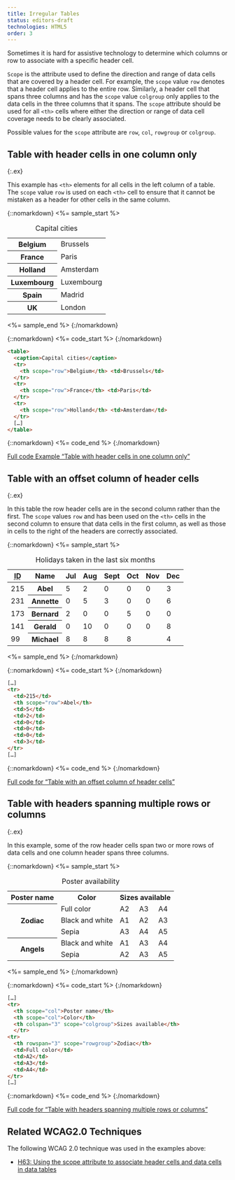 ```yaml
---
title: Irregular Tables
status: editors-draft
technologies: HTML5
order: 3
---
```


Sometimes it is hard for assistive technology to determine which columns or row to associate with a specific header cell.

`Scope` is the attribute used to define the direction and range of data cells that are covered by a header cell. For example, the `scope` value `row` denotes that a header cell applies to the entire row. Similarly, a header cell that spans three columns and has the `scope` value `colgroup` only applies to the data cells in the three columns that it spans. The `scope` attribute should be used for all `<th>` cells where either the direction or range of data cell coverage needs to be clearly associated.

Possible values for the `scope` attribute are `row`, `col`, `rowgroup` or `colgroup`.

## Table with header cells in one column only
{:.ex}

This example has `<th>` elements for all cells in the left column of a table. The `scope` value `row` is used on each `<th>` cell to ensure that it cannot be mistaken as a header for other cells in the same column.

{::nomarkdown}
<%= sample_start %>

<table>
  <caption>
    Capital cities
  </caption>
  <tr>
    <th scope="row">Belgium</th>
    <td>Brussels</td>
  </tr>
  <tr>
    <th scope="row">France</th>
    <td>Paris</td>
  </tr>
  <tr>
    <th scope="row">Holland</th>
    <td>Amsterdam</td>
  </tr>
  <tr>
    <th scope="row">Luxembourg</th>
    <td>Luxembourg</td>
  </tr>
  <tr>
    <th scope="row">Spain</th>
    <td>Madrid</td>
  </tr>
  <tr>
    <th scope="row">UK</th>
    <td>London</td>
  </tr>
</table>

<%= sample_end %>
{:/nomarkdown}

{::nomarkdown}
<%= code_start %>
{:/nomarkdown}

~~~ html
<table>
  <caption>Capital cities</caption>
  <tr>
    <th scope="row">Belgium</th> <td>Brussels</td>
  </tr>
  <tr>
    <th scope="row">France</th> <td>Paris</td>
  </tr>
  <tr>
    <th scope="row">Holland</th> <td>Amsterdam</td>
  </tr>
  […]
</table>
~~~

{::nomarkdown}
<%= code_end %>
{:/nomarkdown}

[Full code Example “Table with header cells in one column only”](examples/scope-simple.html)

## Table with an offset column of header cells
{:.ex}

In this table the row header cells are in the second column rather than the first. The `scope` values `row` and has been used on the `<th>` cells in the second column to ensure that data cells in the first column, as well as those in cells to the right of the headers are correctly associated.

{::nomarkdown}
<%= sample_start %>

<table>
  <caption>
    Holidays taken in the last six months
  </caption >

  <thead>

  <tr>
    <th scope="col"><abbr title="Identification Number">ID</abbr></th>
    <th scope="col">Name</th>
    <th scope="col">Jul</th>
    <th scope="col">Aug</th>
    <th scope="col">Sept</th>
    <th scope="col">Oct</th>
    <th scope="col">Nov</th>
    <th scope="col">Dec</th>
  </tr>
  </thead>

  <tbody>
  <tr>
    <td>215</td>
    <th scope="row">Abel</th>
    <td>5</td>
    <td>2</td>
    <td>0</td>
    <td>0</td>
    <td>0</td>
    <td>3</td>
  </tr>

  <tr>
    <td>231</td>
    <th scope="row">Annette </th>
    <td>0</td>
    <td>5</td>
    <td>3</td>
    <td>0</td>
    <td>0</td>
    <td>6</td>
  </tr>

  <tr>
    <td>173</td>
    <th scope="row">Bernard</th>
    <td>2</td>
    <td>0</td>
    <td>0</td>
    <td>5</td>
    <td>0</td>
    <td>0</td>
  </tr>

  <tr>
    <td>141</td>
    <th scope="row">Gerald</th>
    <td>0</td>
    <td>10</td>
    <td>0</td>
    <td>0</td>
    <td>0</td>
    <td>8</td>
  </tr>

  <tr>
    <td>99</td>
    <th scope="row">Michael</th>
    <td>8</td>
    <td>8</td>
    <td>8</td>
    <td>8</td>
    <td>&nbsp;</td>
    <td>4</td>
  </tr>
  </tbody>
</table>

<%= sample_end %>
{:/nomarkdown}

{::nomarkdown}
<%= code_start %>
{:/nomarkdown}

~~~ html
[…]
<tr>
  <td>215</td>
  <th scope="row">Abel</th>
  <td>5</td>
  <td>2</td>
  <td>0</td>
  <td>0</td>
  <td>0</td>
  <td>3</td>
</tr>
[…]
~~~

{::nomarkdown}
<%= code_end %>
{:/nomarkdown}

[Full code for “Table with an offset column of header cells”](examples/scope-offset.html)

## Table with headers spanning multiple rows or columns
{:.ex}

In this example, some of the row header cells span two or more rows of data cells and one column header spans three columns.

{::nomarkdown}
<%= sample_start %>

<table>
  <caption>
    Poster availability
  </caption>
  <tr>
    <th scope="col">Poster name</th>
    <th scope="col">Color</th>
    <th colspan="3" scope="colgroup">Sizes available</th>
    </tr>
  <tr>
    <th rowspan="3" scope="rowgroup">Zodiac</th>
    <td>Full color</td>
    <td>A2</td>
    <td>A3</td>
    <td>A4</td>
  </tr>
  <tr>
    <td>Black and white</td>
    <td>A1</td>
    <td>A2</td>
    <td>A3</td>
  </tr>
  <tr>
    <td>Sepia</td>
    <td>A3</td>
    <td>A4</td>
    <td>A5</td>
  </tr>
  <tr>
    <th rowspan="2" scope="rowgroup">Angels</th>
    <td>Black and white</td>
    <td>A1</td>
    <td>A3</td>
    <td>A4</td>
  </tr>
  <tr>
    <td>Sepia</td>
    <td>A2</td>
    <td>A3</td>
    <td>A5</td>
  </tr>
</table>

<%= sample_end %>
{:/nomarkdown}

{::nomarkdown}
<%= code_start %>
{:/nomarkdown}

~~~ html
[…]
<tr>
  <th scope="col">Poster name</th>
  <th scope="col">Color</th>
  <th colspan="3" scope="colgroup">Sizes available</th>
  </tr>
<tr>
  <th rowspan="3" scope="rowgroup">Zodiac</th>
  <td>Full color</td>
  <td>A2</td>
  <td>A3</td>
  <td>A4</td>
</tr>
[…]
~~~

{::nomarkdown}
<%= code_end %>
{:/nomarkdown}

[Full code for “Table with headers spanning multiple rows or columns”](examples/scope-multiple.html)

## Related WCAG2.0 Techniques

The following WCAG 2.0 technique was used in the examples above:

-   [H63: Using the scope attribute to associate header cells and data cells in data tables](http://www.w3.org/TR/WCAG20-TECHS/H63.html)

